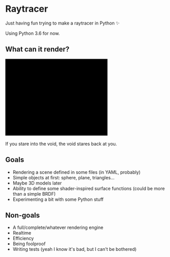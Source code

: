 # Raytracer

Just having fun trying to make a raytracer in Python ✨

Using Python 3.6 for now.

## What can it render?

![The void](void.png?raw=true)

If you stare into the void, the void stares back at you.

## Goals

- Rendering a scene defined in some files (in YAML, probably)
- Simple objects at first: sphere, plane, triangles...
- Maybe 3D models later
- Ability to define some shader-inspired surface functions (could be more than a
  simple BRDF)
- Experimenting a bit with some Python stuff

## Non-goals

- A full/complete/whatever rendering engine
- Realtime
- Efficiency
- Being foolproof
- Writing tests (yeah I know it's bad, but I can't be bothered)
